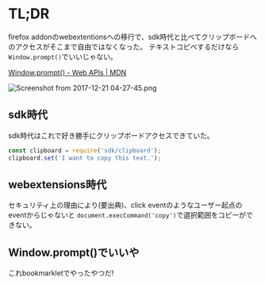# TL;DR

firefox addonのwebextentionsへの移行で、sdk時代と比べてクリップボードへのアクセスがそこまで自由ではなくなった。
テキストコピペするだけなら`Window.prompt()`でいいじゃない。

[Window.prompt() - Web APIs | MDN](https://developer.mozilla.org/en-US/docs/Web/API/Window/prompt)

![Screenshot from 2017-12-21 04-27-45.png](https://qiita-image-store.s3.amazonaws.com/0/5653/08f7627d-9ec2-d387-a718-c701fa6d1d29.png)

## sdk時代

sdk時代はこれで好き勝手にクリップボードアクセスできていた。

```js
const clipboard = require('sdk/clipboard');
clipboard.set('I want to copy this text.');
```

## webextensions時代

セキュリティ上の理由により(要出典)、click eventのようなユーザー起点のeventからじゃないと `document.execCommand('copy')`で選択範囲をコピーができない。

## Window.prompt()でいいや

これbookmarkletでやったやつだ!
